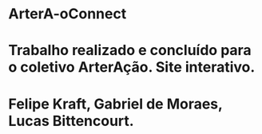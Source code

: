 ﻿# ArterA-oConnect
# Trabalho realizado e concluído para o coletivo ArterAção. Site interativo.
# Felipe Kraft, Gabriel de Moraes, Lucas Bittencourt.
